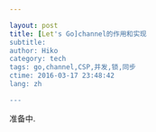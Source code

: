 ```yaml
---

layout: post  
title: [Let's Go]channel的作用和实现  
subtitle:   
author: Hiko  
category: tech  
tags: go,channel,CSP,并发,锁,同步  
ctime: 2016-03-17 23:48:42  
lang: zh  

---
```


准备中.